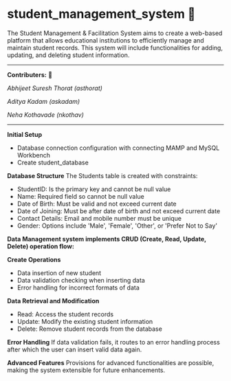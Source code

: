 # student_management_system 👤
The Student Management &amp; Facilitation System aims to create a web-based platform that allows educational institutions to efficiently manage and maintain student records. This system will include functionalities for adding, updating, and deleting student information. 

---

**Contributers:** 📝

*Abhijeet Suresh Thorat (asthorat)*

*Aditya Kadam (askadam)*

*Neha Kothavade (nkothav)*

---

**Initial Setup**
- Database connection configuration with connecting MAMP and MySQL Workbench
- Create student_database

**Database Structure**
The Students table is created with constraints:
- StudentID: Is the primary key and cannot be null value
- Name: Required field so cannot be null value
- Date of Birth: Must be valid and not exceed current date
- Date of Joining: Must be after date of birth and not exceed current date
- Contact Details: Email and mobile number must be unique
- Gender: Options include 'Male', 'Female', 'Other', or 'Prefer Not to Say'

**Data Management system implements CRUD (Create, Read, Update, Delete) operation flow:**

**Create Operations**
- Data insertion of new student
- Data validation checking when inserting data
- Error handling for incorrect formats of data


**Data Retrieval and Modification**
- Read: Access the student records
- Update: Modify the existing student information
- Delete: Remove student records from the database

**Error Handling**
If data validation fails, it routes to an error handling process after which the user can insert valid data again.

**Advanced Features**
Provisions for advanced functionalities are possible, making the system extensible for future enhancements.

